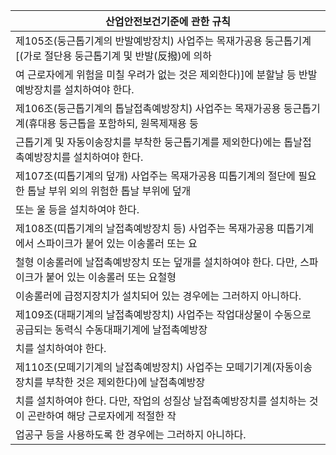 | 산업안전보건기준에 관한 규칙 |
| --- |
| 제105조(둥근톱기계의 반발예방장치) 사업주는 목재가공용 둥근톱기계[(가로 절단용 둥근톱기계 및 반발(反撥)에 의하 |
| 여 근로자에게 위험을 미칠 우려가 없는 것은 제외한다)]에 분할날 등 반발예방장치를 설치하여야 한다. |
| 제106조(둥근톱기계의 톱날접촉예방장치) 사업주는 목재가공용 둥근톱기계(휴대용 둥근톱을 포함하되, 원목제재용 둥 |
| 근톱기계 및 자동이송장치를 부착한 둥근톱기계를 제외한다)에는 톱날접촉예방장치를 설치하여야 한다. |
| 제107조(띠톱기계의 덮개) 사업주는 목재가공용 띠톱기계의 절단에 필요한 톱날 부위 외의 위험한 톱날 부위에 덮개 |
| 또는 울 등을 설치하여야 한다. |
| 제108조(띠톱기계의 날접촉예방장치 등) 사업주는 목재가공용 띠톱기계에서 스파이크가 붙어 있는 이송롤러 또는 요 |
| 철형 이송롤러에 날접촉예방장치 또는 덮개를 설치하여야 한다. 다만, 스파이크가 붙어 있는 이송롤러 또는 요철형 |
| 이송롤러에 급정지장치가 설치되어 있는 경우에는 그러하지 아니하다. |
| 제109조(대패기계의 날접촉예방장치) 사업주는 작업대상물이 수동으로 공급되는 동력식 수동대패기계에 날접촉예방장 |
| 치를 설치하여야 한다. |
| 제110조(모떼기기계의 날접촉예방장치) 사업주는 모떼기기계(자동이송장치를 부착한 것은 제외한다)에 날접촉예방장 |
| 치를 설치하여야 한다. 다만, 작업의 성질상 날접촉예방장치를 설치하는 것이 곤란하여 해당 근로자에게 적절한 작 |
| 업공구 등을 사용하도록 한 경우에는 그러하지 아니하다. |